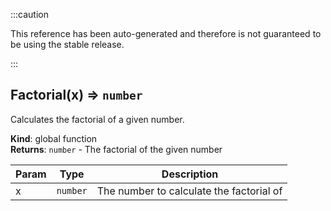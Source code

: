 :::caution

This reference has been auto-generated and therefore is not guaranteed to be using the stable release.

:::

<a name="Factorial"></a>

## Factorial(x) ⇒ <code>number</code>

Calculates the factorial of a given number.

**Kind**: global function  
**Returns**: <code>number</code> - The factorial of the given number

| Param | Type                | Description                              |
| ----- | ------------------- | ---------------------------------------- |
| x     | <code>number</code> | The number to calculate the factorial of |
